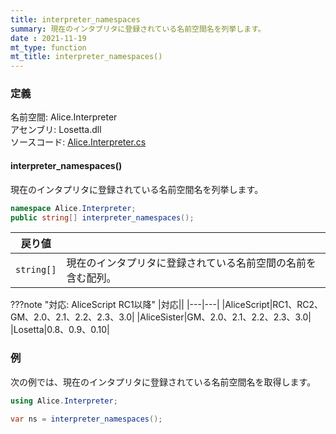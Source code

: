 ```yaml
---
title: interpreter_namespaces
summary: 現在のインタプリタに登録されている名前空間名を列挙します。
date : 2021-11-19
mt_type: function
mt_title: interpreter_namespaces()
---
```


### 定義
名前空間: Alice.Interpreter<br/>
アセンブリ: Losetta.dll<br/>
ソースコード: [Alice.Interpreter.cs](https://github.com/WSOFT-Project/Losetta/blob/master/Losetta/NameSpaces/Alice.Interpreter.cs)

#### interpreter_namespaces()

現在のインタプリタに登録されている名前空間名を列挙します。

```cs title="AliceScript"
namespace Alice.Interpreter;
public string[] interpreter_namespaces();
```

|戻り値| |
|-|-|
|`string[]`|現在のインタプリタに登録されている名前空間の名前を含む配列。|

???note "対応: AliceScript RC1以降"
    |対応||
    |---|---|
    |AliceScript|RC1、RC2、GM、2.0、2.1、2.2、2.3、3.0|
    |AliceSister|GM、2.0、2.1、2.2、2.3、3.0|
    |Losetta|0.8、0.9、0.10|

### 例
次の例では、現在のインタプリタに登録されている名前空間名を取得します。

```cs title="AliceScript"
using Alice.Interpreter;

var ns = interpreter_namespaces();
```